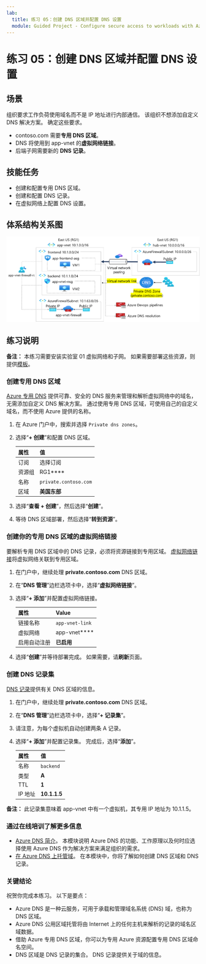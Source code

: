 ```yaml
---
lab:
  title: 练习 05：创建 DNS 区域并配置 DNS 设置
  module: Guided Project - Configure secure access to workloads with Azure virtual networking services
---
```


# 练习 05：创建 DNS 区域并配置 DNS 设置

## 场景

组织要求工作负荷使用域名而不是 IP 地址进行内部通信。  该组织不想添加自定义 DNS 解决方案。 确定这些要求。
+ contoso.com 需要**专用 DNS 区域**。
+ DNS 将使用到 app-vnet 的**虚拟网络链接**。 
+ 后端子网需要新的 **DNS 记录**。 

## 技能任务

+ 创建和配置专用 DNS 区域。
+ 创建和配置 DNS 记录。
+ 在虚拟网络上配置 DNS 设置。
  
## 体系结构关系图

![Azure DNS 链接到虚拟网络的示意图。](../Media/task-5.png)



## 练习说明

**备注：** 本练习需要安装实验室 01 虚拟网络和子网。 如果需要部署这些资源，则提供[模板](https://github.com/MicrosoftLearning/Configure-secure-access-to-workloads-with-Azure-virtual-networking-services/blob/main/Allfiles/Labs/All-Labs/create-vnet-subnets-template.json)。

### 创建专用 DNS 区域

[Azure 专用 DNS](https://learn.microsoft.com/azure/dns/private-dns-overview) 提供可靠、安全的 DNS 服务来管理和解析虚拟网络中的域名，无需添加自定义 DNS 解决方案。 通过使用专用 DNS 区域，可使用自己的自定义域名，而不使用 Azure 提供的名称。

1. 在 Azure 门户中，搜索并选择 `Private dns zones`。

1. 选择“**+ 创建**”和配置 DNS 区域。 

    | 属性       | 值                        |
    | :------------- | :--------------------------- |
    | 订阅   | 选择订阅 |
    | 资源组 | RG1****                      |
    | 名称           | `private.contoso.com`              |
    | 区域         | **美国东部**                  |

1. 选择“**查看 + 创建**”，然后选择“**创建**”。

1. 等待 DNS 区域部署，然后选择“**转到资源**”。 

### 创建你的专用 DNS 区域的虚拟网络链接

要解析专用 DNS 区域中的 DNS 记录，必须将资源链接到专用区域。 [虚拟网络链接](https://learn.microsoft.com/azure/dns/private-dns-virtual-network-links)将虚拟网络关联到专用区域。

1. 在门户中，继续处理 **private.contoso.com** DNS 区域。 

1. 在“**DNS 管理**”边栏选项卡中，选择“**虚拟网络链接**”。

1. 选择“**+ 添加**”并配置虚拟网络链接。 

    | 属性                 | Value             |
    | :----------------------- | :---------------- |
    | 链接名称                | `app-vnet-link` |
    | 虚拟网络          | app-vnet****      |
    | 启用自动注册 | **已启用**       |

1. 选择“**创建**”并等待部署完成。 如果需要，请**刷新**页面。 

### 创建 DNS 记录集

[DNS 记录](https://learn.microsoft.com/en-us/azure/dns/dns-zones-records#dns-records)提供有关 DNS 区域的信息。 

1. 在门户中，继续处理 **private.contoso.com** DNS 区域。 

1. 在“**DNS 管理**”边栏选项卡中，选择“**+ 记录集**”。

1. 请注意，为每个虚拟机自动创建两条 A 记录。 

1. 选择“**+ 添加**”并配置记录集。 完成后，选择“**添加**”。 
   
    | 属性   | 值        |
    | :--------- | :----------- |
    | 名称       | `backend`    |
    | 类型       | **A**        |
    | TTL        | **1**        |
    | IP 地址 | **10.1.1.5** |

**备注：** 此记录集意味着 app-vnet 中有一个虚拟机，其专用 IP 地址为 10.1.1.5。

### 通过在线培训了解更多信息

+ [Azure DNS 简介](https://learn.microsoft.com/training/modules/intro-to-azure-dns/)。 本模块说明 Azure DNS 的功能、工作原理以及何时应选择使用 Azure DNS 作为解决方案来满足组织的需求。
+ [在 Azure DNS 上托管域](https://learn.microsoft.com/training/modules/host-domain-azure-dns/)。 在本模块中，你将了解如何创建 DNS 区域和 DNS 记录。

### 关键结论

祝贺你完成本练习。 以下是要点：

+ Azure DNS 是一种云服务，可用于承载和管理域名系统 (DNS) 域，也称为 DNS 区域。 
+ Azure DNS 公用区域托管将由 Internet 上的任何主机来解析的记录的域名区域数据。
+ 借助 Azure 专用 DNS 区域，你可以为专用 Azure 资源配置专用 DNS 区域命名空间。
+ DNS 区域是 DNS 记录的集合。 DNS 记录提供关于域的信息。
